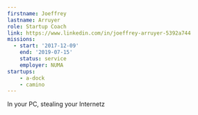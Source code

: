 ```yaml
---
firstname: Joeffrey
lastname: Arruyer
role: Startup Coach
link: https://www.linkedin.com/in/joeffrey-arruyer-5392a744
missions:
  - start: '2017-12-09'
    end: '2019-07-15'
    status: service
    employer: NUMA
startups:
    - a-dock
    - camino
---
```


In your PC, stealing your Internetz
